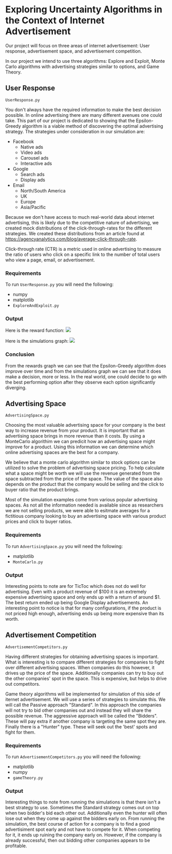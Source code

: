 # Exploring Uncertainty Algorithms in the Context of Internet Advertisement

Our project will focus on three areas of internet advertisement: User response, advertisement space, and advertisement competition.

In our project we intend to use three algorithms: Explore and Exploit, Monte Carlo algorithms with advertising strategies similar to options, and Game Theory. 


## User Response

```UserResponse.py```

You don't always have the required information to make the best decision possible. In online advertising there are many different avenues one could take. This part of our project is dedicated to showing that the Epsilon-Greedy algorithm is a viable method of discovering the optimal advertising strategy. The strategies under consideration in our simulation are:

* Facebook
  * Native ads
  * Video ads
  * Carousel ads
  * Interactive ads
* Google
  * Search ads
  * Display ads
* Email
  * North/South America
  * UK
  * Europe
  * Asia/Pacific

Because we don't have access to much real-world data about internet advertising, this is likely due to the competitive nature of advertising, we created mock distributions of the click-through-rates for the different strategies. We created these distributions from an article found at https://agencyanalytics.com/blog/average-click-through-rate.

Click-through rate (CTR) is a metric used in online advertising to measure the ratio of users who click on a specific link to the number of total users who view a page, email, or advertisement.

### Requirements

To run ```UserResponse.py``` you will need the following:

* numpy
* matplotlib
* ``ExploreAndExploit.py``

### Output
Here is the reward function: ![](images/reward.png)

Here is the simulations graph: ![](images/simulations.png)

### Conclusion
From the rewards graph we can see that the Epsilon-Greedy algorithm does improve over time and from the simulations graph we can see that it does make a decision, more or less. In the real world, one could decide to go with the best performing option after they observe each option significantly diverging.

## Advertising Space

```AdvertisingSpace.py```

Choosing the most valuable advertising space for your company is the best way to increase revenue from your product. It is important that an advertising space brings in more revenue than it costs. By using a MonteCarlo algorithim we can predicit how an advertising space might improve for a product. Using this information we can determine which online advertising spaces are the best for a company. 

We believe that a monte carlo algorithm similar to stock options can be utilized to solve the problem of advertising space pricing. To help calculate what a space might be worth we will use the revenue generated from the space subtracted from the price of the space. The value of the space also depends on the product that the company would be selling and the click to buyer ratio that the product brings. 

Most of the simulation examples come from various popular advertising spaces. As not all the information needed is available since as researchers we are not selling products, we were able to esitmate averages for a fictitious company looking to buy an advertising space with various product prices and click to buyer ratios. 

### Requirements

To run ```AdvertisingSpace.py``` you will need the following:

* matplotlib
* ``MonteCarlo.py``

### Output

Interesting points to note are for TicToc which does not do well for advertising. Even with a product revenue of $100 it is an extremely expensive advertising space and only ends up with a return of around $1. The best return ended up being Google Display advertisements. An interesting point to notice is that for many configurations, if the product is not priced high enough, advertising ends up being more expensive than its worth.


## Advertisement Competition

```AdvertisementCompetitors.py```

Having different strategies for obtaining advertising spaces is important. What is interesting is to compare different strategies for companies to fight over different advertising spaces. When companies do this however, it drives up the price of the space. Additionally companies can try to buy out the other companies' spot in the space. This is expensive, but helps to drive out competitors. 

Game theory algorithms will be implemented for simulation of this side of iternet advertisement. We will use a series of strategies to simulate this. We will call the Passive approach "Standard". In this approach the companies will not try to bid other companies out and instead they will share the possible revenue. The aggressive approach will be called the "Bidders". These will pay extra if another company is targeting the same spot they are. Finally there is a "Hunter" type. These will seek out the 'best' spots and fight for them. 

### Requirements

To run ```AdvertisementCompetitors.py``` you will need the following:

* matplotlib
* numpy
* ``gameTheory.py``

### Output

Interesting things to note from running the simulations is that there isn't a best strategy to use. Sometimes the Standard strategy comes out on top when two bidder's bid each other out. Additionally even the hunter will often lose out when they come up against the bidders early on. From running the simulation, the best course of action for a company is to find a good advertisiment spot early and not have to compete for it. When competing for it, it ends up ruining the company early on. However, if the company is already successful, then out bidding other companies appears to be profitable.  